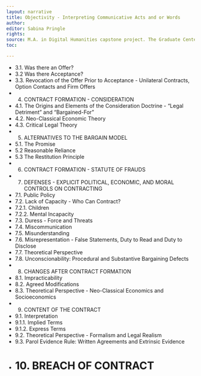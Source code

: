 ```yaml
---
layout: narrative
title: Objectivity - Interpreting Communicative Acts and or Words
author:
editor: Sabina Pringle
rights:
source: M.A. in Digital Humanities capstone project. The Graduate Center - CUNY. May 2020
toc:

---
```


- 3.1. Was there an Offer?
- 3.2 Was there Acceptance?
- 3.3. Revocation of the Offer Prior to Acceptance - Unilateral Contracts, Option Contacts and Firm Offers
- 4. CONTRACT FORMATION - CONSIDERATION
- 4.1. The Origins and Elements of the Consideration Doctrine - “Legal Detriment” and “Bargained-For”
- 4.2. Neo-Classical Economic Theory
- 4.3. Critical Legal Theory
- 5. ALTERNATIVES TO THE BARGAIN MODEL
- 5.1. The Promise
- 5.2 Reasonable Reliance
- 5.3 The Restitution Principle
- 6. CONTRACT FORMATION - STATUTE OF FRAUDS
- 7. DEFENSES - EXPLICIT POLITICAL, ECONOMIC, AND MORAL CONTROLS ON CONTRACTING
- 7.1. Public Policy
- 7.2. Lack of Capacity - Who Can Contract?
- 7.2.1. Children
- 7.2.2. Mental Incapacity
- 7.3. Duress - Force and Threats
- 7.4. Miscommunication
- 7.5. Misunderstanding
- 7.6. Misrepresentation - False Statements, Duty to Read and Duty to Disclose
- 7.7. Theoretical Perspective
- 7.8. Unconscionability:  Procedural and Substantive Bargaining Defects
- 8. CHANGES AFTER CONTRACT FORMATION
- 8.1. Impracticability
- 8.2. Agreed Modifications
- 8.3. Theoretical Perspective - Neo-Classical Economics and Socioeconomics
- 9. CONTENT OF THE CONTRACT
- 9.1. Interpretation
- 9.1.1. Implied Terms
- 9.1.2. Express Terms
- 9.2. Theoretical Perspective - Formalism and Legal Realism
- 9.3. Parol Evidence Rule: Written Agreements and Extrinsic Evidence
- # 10. BREACH OF CONTRACT
